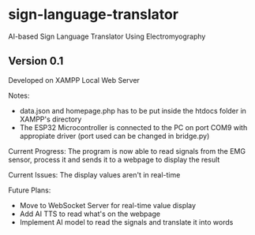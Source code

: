 # sign-language-translator
AI-based Sign Language Translator Using Electromyography

## Version 0.1

Developed on XAMPP Local Web Server

Notes:
- data.json and homepage.php has to be put inside the htdocs folder in XAMPP's directory
- The ESP32 Microcontroller is connected to the PC on port COM9 with appropiate driver (port used can be changed in bridge.py)

Current Progress:
The program is now able to read signals from the EMG sensor, process it and sends it to a webpage to display the result

Current Issues:
The display values aren't in real-time

Future Plans:
- Move to WebSocket Server for real-time value display
- Add AI TTS to read what's on the webpage
- Implement AI model to read the signals and translate it into words

